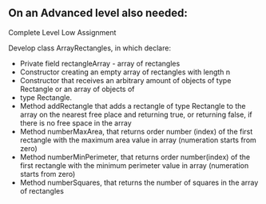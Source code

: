 ## On an Advanced level also needed:

Complete Level Low Assignment

Develop class ArrayRectangles, in which declare:

- Private field rectangleArray  - array of rectangles
- Constructor creating an empty array of rectangles with length n
- Constructor that receives an arbitrary amount of objects of type Rectangle or an array of objects of 
- type Rectangle.
- Method addRectangle that adds a rectangle of type Rectangle to the array on the nearest free place and 
returning true, or returning false, if there is no free space in the array
- Method numberMaxArea, that returns order number (index) of the first rectangle with the maximum area value 
in array (numeration starts from zero)
- Method numberMinPerimeter, that returns order number(index) of the first rectangle with the minimum perimeter 
value in array (numeration starts from zero)
- Method numberSquares, that returns the number of squares in the array of rectangles 